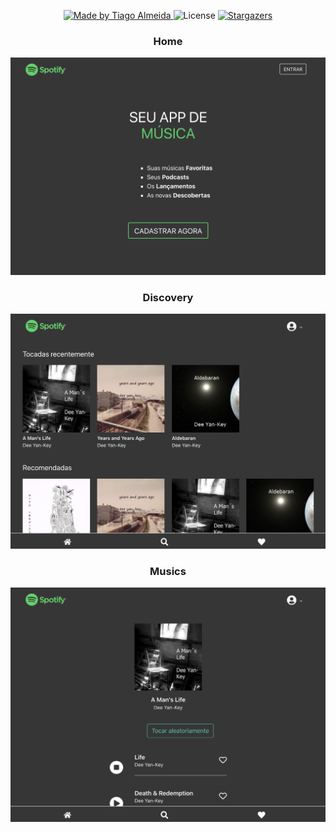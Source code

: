 
<p align="center">
  <a href="#!">
    <img alt="Made by Tiago Almeida" src="https://img.shields.io/badge/made%20by-Tiago%20Almeida-%2304D361"/>
  </a>

  <img alt="License" src="https://img.shields.io/badge/license-MIT-%2304D361"/>

  <a href="https://github.com/tiagoalmeida93/spotify">
    <img alt="Stargazers" src="https://img.shields.io/github/stars/tiagoalmeida93/spotify?style=social"/>
  </a>
</p>

<h3 align="center">Home</h3>

![home](public/screenshots/screen1.png)
  
<h3 align="center">Discovery</h3>

![detail](public/screenshots/screen2.png)
  
<h3 align="center">Musics</h3>

![results](public/screenshots/screen3.png)

